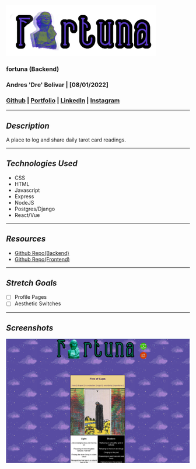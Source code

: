 ![Image](/assets/fortunabar.png)
### **fortuna (Backend)**
### Andres 'Dre' Bolivar | [08/01/2022]
### [Github](http://www.github.com/drebolivar) | [Portfolio](http://drebolivar.github.io/portfolio) | [LinkedIn](http://www.linkedin.com/in/drebolivar) | [Instagram](http://www.instagram.com/dredose) 
---
## **_Description_**
 A place to log and share daily tarot card readings.

---
## **_Technologies Used_**
- CSS
- HTML
- Javascript
- Express
- NodeJS
- Postgres/Django
- React/Vue

---
## **_Resources_**
- [Github Repo(Backend)](https://github.com/drebolivar/fortuna)
- [Github Repo(Frontend)](https://github.com/drebolivar/fortuna-frontend)

---
## **_Stretch Goals_**
- [ ] Profile Pages
- [ ] Aesthetic Switches

---
## **_Screenshots_**
![Image](assets/fortuna3.png)
